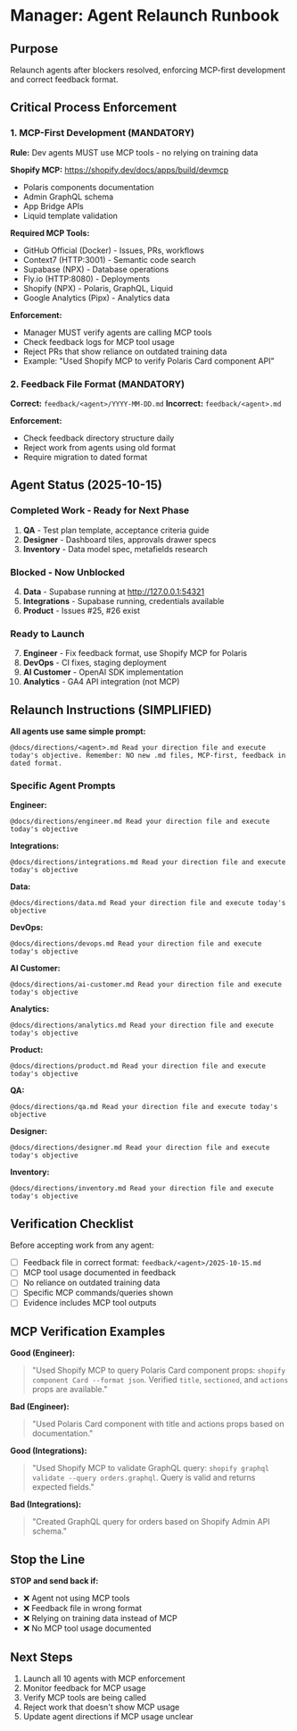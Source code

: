 # Manager: Agent Relaunch Runbook

## Purpose
Relaunch agents after blockers resolved, enforcing MCP-first development and correct feedback format.

## Critical Process Enforcement

### 1. MCP-First Development (MANDATORY)

**Rule:** Dev agents MUST use MCP tools - no relying on training data

**Shopify MCP:** https://shopify.dev/docs/apps/build/devmcp
- Polaris components documentation
- Admin GraphQL schema
- App Bridge APIs
- Liquid template validation

**Required MCP Tools:**
- GitHub Official (Docker) - Issues, PRs, workflows
- Context7 (HTTP:3001) - Semantic code search
- Supabase (NPX) - Database operations
- Fly.io (HTTP:8080) - Deployments
- Shopify (NPX) - Polaris, GraphQL, Liquid
- Google Analytics (Pipx) - Analytics data

**Enforcement:**
- Manager MUST verify agents are calling MCP tools
- Check feedback logs for MCP tool usage
- Reject PRs that show reliance on outdated training data
- Example: "Used Shopify MCP to verify Polaris Card component API"

### 2. Feedback File Format (MANDATORY)

**Correct:** `feedback/<agent>/YYYY-MM-DD.md`
**Incorrect:** `feedback/<agent>.md`

**Enforcement:**
- Check feedback directory structure daily
- Reject work from agents using old format
- Require migration to dated format

## Agent Status (2025-10-15)

### Completed Work - Ready for Next Phase
1. **QA** - Test plan template, acceptance criteria guide
2. **Designer** - Dashboard tiles, approvals drawer specs
3. **Inventory** - Data model spec, metafields research

### Blocked - Now Unblocked
4. **Data** - Supabase running at http://127.0.0.1:54321
5. **Integrations** - Supabase running, credentials available
6. **Product** - Issues #25, #26 exist

### Ready to Launch
7. **Engineer** - Fix feedback format, use Shopify MCP for Polaris
8. **DevOps** - CI fixes, staging deployment
9. **AI Customer** - OpenAI SDK implementation
10. **Analytics** - GA4 API integration (not MCP)

## Relaunch Instructions (SIMPLIFIED)

**All agents use same simple prompt:**

```
@docs/directions/<agent>.md Read your direction file and execute today's objective. Remember: NO new .md files, MCP-first, feedback in dated format.
```

### Specific Agent Prompts

**Engineer:**
```
@docs/directions/engineer.md Read your direction file and execute today's objective
```

**Integrations:**
```
@docs/directions/integrations.md Read your direction file and execute today's objective
```

**Data:**
```
@docs/directions/data.md Read your direction file and execute today's objective
```

**DevOps:**
```
@docs/directions/devops.md Read your direction file and execute today's objective
```

**AI Customer:**
```
@docs/directions/ai-customer.md Read your direction file and execute today's objective
```

**Analytics:**
```
@docs/directions/analytics.md Read your direction file and execute today's objective
```

**Product:**
```
@docs/directions/product.md Read your direction file and execute today's objective
```

**QA:**
```
@docs/directions/qa.md Read your direction file and execute today's objective
```

**Designer:**
```
@docs/directions/designer.md Read your direction file and execute today's objective
```

**Inventory:**
```
@docs/directions/inventory.md Read your direction file and execute today's objective
```

## Verification Checklist

Before accepting work from any agent:

- [ ] Feedback file in correct format: `feedback/<agent>/2025-10-15.md`
- [ ] MCP tool usage documented in feedback
- [ ] No reliance on outdated training data
- [ ] Specific MCP commands/queries shown
- [ ] Evidence includes MCP tool outputs

## MCP Verification Examples

**Good (Engineer):**
> "Used Shopify MCP to query Polaris Card component props: `shopify component Card --format json`. Verified `title`, `sectioned`, and `actions` props are available."

**Bad (Engineer):**
> "Used Polaris Card component with title and actions props based on documentation."

**Good (Integrations):**
> "Used Shopify MCP to validate GraphQL query: `shopify graphql validate --query orders.graphql`. Query is valid and returns expected fields."

**Bad (Integrations):**
> "Created GraphQL query for orders based on Shopify Admin API schema."

## Stop the Line

**STOP and send back if:**
- ❌ Agent not using MCP tools
- ❌ Feedback file in wrong format
- ❌ Relying on training data instead of MCP
- ❌ No MCP tool usage documented

## Next Steps

1. Launch all 10 agents with MCP enforcement
2. Monitor feedback for MCP usage
3. Verify MCP tools are being called
4. Reject work that doesn't show MCP usage
5. Update agent directions if MCP usage unclear

